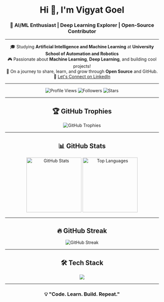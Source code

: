 <!-- Title -->
<h1 align="center">Hi 👋, I'm Vigyat Goel</h1>
<h3 align="center">🚀 AI/ML Enthusiast | Deep Learning Explorer | Open-Source Contributor</h3>

---

<!-- About Me Section -->
<p align="center">
  🎓 Studying <b>Artificial Intelligence and Machine Learning</b> at <b>University School of Automation and Robotics</b> <br>
  🎮 Passionate about <b>Machine Learning</b>, <b>Deep Learning</b>, and building cool projects! <br>
  🚀 On a journey to share, learn, and grow through <b>Open Source</b> and GitHub. <br>
  🔗 <a href="https://www.linkedin.com/in/vigyat-goel-9273a5258/">Let's Connect on LinkedIn</a>
</p>

---

<!-- Badges -->
<p align="center">
  <img src="https://komarev.com/ghpvc/?username=vigyatgoel&label=Profile%20Views&color=blue&style=flat" alt="Profile Views" />
  <img src="https://img.shields.io/github/followers/vigyatgoel?label=Followers&style=flat&color=blue" alt="Followers" />
  <img src="https://img.shields.io/github/stars/vigyatgoel?label=Stars&style=flat&color=blue" alt="Stars" />
</p>

---

<!-- GitHub Trophies -->
<h2 align="center">🏆 GitHub Trophies</h2>
<p align="center">
  <img src="https://github-profile-trophy.vercel.app/?username=vigyatgoel&theme=onedark&no-frame=true&no-bg=true&margin-w=15&margin-h=15" alt="GitHub Trophies" />
</p>

---

<!-- GitHub Stats -->
<h2 align="center">📊 GitHub Stats</h2>
<p align="center">
  <img height="180em" src="https://github-readme-stats.vercel.app/api?username=vigyatgoel&show_icons=true&theme=radical&hide_border=true" alt="GitHub Stats" />
  <img height="180em" src="https://github-readme-stats.vercel.app/api/top-langs/?username=vigyatgoel&layout=compact&theme=radical&hide_border=true&langs_count=8" alt="Top Languages" />
</p>

---

<!-- GitHub Streak -->
<h2 align="center">🔥 GitHub Streak</h2>
<p align="center">
  <img src="https://streak-stats.demolab.com?user=vigyatgoel&theme=radical&hide_border=true" alt="GitHub Streak" />
</p>

---

<!-- Tech Stack -->
<h2 align="center">🛠️ Tech Stack</h2>
<p align="center">
  <img src="https://skillicons.dev/icons?i=python,pytorch,tensorflow,opencv,go,docker,aws,git,github,linux,fastapi" />
</p>

---

<!-- Quote -->
<h3 align="center">💡 "Code. Learn. Build. Repeat."</h3>


